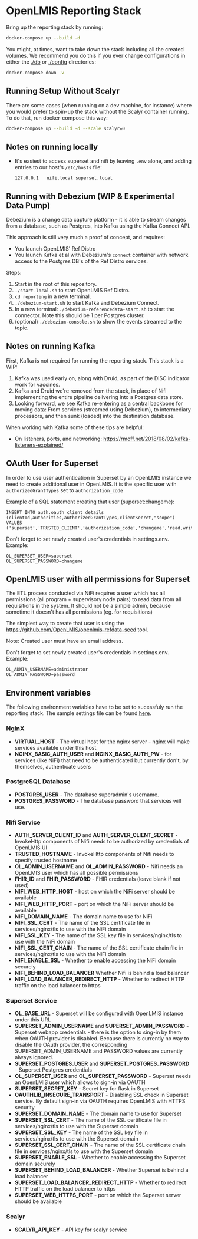 # OpenLMIS Reporting Stack

Bring up the reporting stack by running:

```sh
docker-compose up --build -d
```

You might, at times, want to take down the stack including all the created volumes. We recommend you do this if you ever change configurations in either the [./db](./db) or [./config](./config) directories:

```sh
docker-compose down -v
```

## Running Setup Without Scalyr

There are some cases (when running on a dev machine, for instance) where you would prefer to spin-up the stack without the Scalyr container running. To do that, run docker-compose this way:

```sh
docker-compose up --build -d --scale scalyr=0
```

## Notes on running locally

* It's easiest to access superset and nifi by leaving `.env` alone, and adding
    entries to our host's `/etc/hosts` file:
    ```
    127.0.0.1   nifi.local superset.local
    ```

## Running with Debezium (WIP & Experimental Data Pump)

Debezium is a change data capture platform - it is able to stream changes from
a database, such as Postgres, into Kafka using the Kafka Connect API.

This approach is still very much a proof of concept, and requires:

- You launch OpenLMIS' Ref Distro
- You launch Kafka et al with Debezium's `connect` container with network
    access to the Postgres DB's of the Ref Distro services.

Steps:

1. Start in the root of this repository.
2. `./start-local.sh` to start OpenLMIS Ref Distro.
3. `cd reporting` in a new terminal.
4. `./debezium-start.sh` to start Kafka and Debezium Connect.
5. In a new terminal:  `./debezium-referencedata-start.sh` to start the
    connector.  Note this should be 1 per Postgres cluster.
6. (optional) `./debezium-console.sh` to show the events streamed to the topic.


## Notes on running Kafka

First, Kafka is not required for running the reporting stack.  This stack is
a WIP:

1. Kafka was used early on, along with Druid, as part of the DISC indicator work
    for vaccines.
1. Kafka and Druid we're removed from the stack, in place of Nifi implementing
    the entire pipeline delivering into a Postgres data store.
1. Looking forward, we see Kafka re-entering as a central backbone for moving
    data:  From services (streamed using Debezium), to intermediary processors,
    and then sunk (loaded) into the destination database.

When working with Kafka some of these tips are helpful:
* On listeners, ports, and networking: https://rmoff.net/2018/08/02/kafka-listeners-explained/


## OAuth User for Superset

In order to use user authentication in Superset by an OpenLMIS instance we need to create additional user in OpenLMIS.
It is the specific user with `authorizedGrantTypes` set to `authorization_code`

Example of a SQL statement creating that user (superset:changeme):
```
INSERT INTO auth.oauth_client_details (clientId,authorities,authorizedGrantTypes,clientSecret,"scope")
VALUES ('superset','TRUSTED_CLIENT','authorization_code','changeme','read,write');
```

Don't forget to set newly created user's credentials in settings.env. Example:
```
OL_SUPERSET_USER=superset
OL_SUPERSET_PASSWORD=changeme
```

## OpenLMIS user with all permissions for Superset

The ETL process conducted via NiFi requires a user which has all permissions (all program + supervisory node pairs) to read data from all requisitions in the system. It should not be a simple admin, because sometime it doesn't has all permissions (eg. for requisitions)

The simplest way to create that user is using the https://github.com/OpenLMIS/openlmis-refdata-seed tool.

Note: Created user must have an email address.


Don't forget to set newly created user's credentials in settings.env. Example:
```
OL_ADMIN_USERNAME=administrator
OL_ADMIN_PASSWORD=password
```

## Environment variables

The following environment variables have to be set to sucessfuly run the reporting stack. The sample settings file can be found [here](settings-sample.env). 

### NginX
* **VIRTUAL_HOST** - The virtual host for the nginx server - nginx will make services available under this host.
* **NGINX_BASIC_AUTH_USER** and **NGINX_BASIC_AUTH_PW** - for services (like NiFi) that need to be authenticated but currently don't, by themselves, authenticate users

### PostgreSQL Database
* **POSTGRES_USER** - The database superadmin's username.
* **POSTGRES_PASSWORD** - The database password that services will use.

### Nifi Service
* **AUTH_SERVER_CLIENT_ID** and **AUTH_SERVER_CLIENT_SECRET** - InvokeHttp components of Nifi needs to be authorized by credentials of OpenLMIS UI
* **TRUSTED_HOSTNAME** - InvokeHttp components of Nifi needs to specify trusted hostname
* **OL_ADMIN_USERNAME** and **OL_ADMIN_PASSWORD** - Nifi needs an OpenLMIS user which has all possible permissions
* **FHIR_ID** and **FHIR_PASSWORD** - FHIR credentials (leave blank if not used)
* **NIFI_WEB_HTTP_HOST** - host on which the NiFi server should be available
* **NIFI_WEB_HTTP_PORT** - port on which the NiFi server should be available
* **NIFI_DOMAIN_NAME** - The domain name to use for NiFi
* **NIFI_SSL_CERT** - The name of the SSL certificate file in services/nginx/tls to use with the NiFi domain
* **NIFI_SSL_KEY** - The name of the SSL key file in services/nginx/tls to use with the NiFi domain
* **NIFI_SSL_CERT_CHAIN** - The name of the SSL certificate chain file in services/nginx/tls to use with the NiFi domain
* **NIFI_ENABLE_SSL** - Whether to enable accessing the NiFi domain securely
* **NIFI_BEHIND_LOAD_BALANCER** Whether Nifi is behind a load balancer
* **NIFI_LOAD_BALANCER_REDIRECT_HTTP** - Whether to redirect HTTP traffic on the load balancer to https


### Superset Service
* **OL_BASE_URL** - Superset will be configured with OpenLMIS instance under this URL
* **SUPERSET_ADMIN_USERNAME** and **SUPERSET_ADMIN_PASSWORD** - Superset webapp credentials - there is the option to sing-in by them when OAUTH provider is disabled. Because there is currently no way to disable the OAuth provider, the corresponding SUPERSET_ADMIN_USERNAME and PASSWORD values are currently always ignored.
* **SUPERSET_POSTGRES_USER** and **SUPERSET_POSTGRES_PASSWORD** - Superset Postgres credentials
* **OL_SUPERSET_USER** and **OL_SUPERSET_PASSWORD** - Superset needs an OpenLMIS user which allows to sign-in via OAUTH
* **SUPERSET_SECRET_KEY** - Secret key for flask in Superset
* **OAUTHLIB_INSECURE_TRANSPORT** - Disabling SSL check in Superset service. By default sign-in via OAUTH requires OpenLMIS with HTTPS security
* **SUPERSET_DOMAIN_NAME** - The domain name to use for Superset
* **SUPERSET_SSL_CERT** - The name of the SSL certificate file in services/nginx/tls to use with the Superset domain
* **SUPERSET_SSL_KEY** - The name of the SSL key file in services/nginx/tls to use with the Superset domain
* **SUPERSET_SSL_CERT_CHAIN** - The name of the SSL certificate chain file in services/nginx/tls to use with the Superset domain
* **SUPERSET_ENABLE_SSL** - Whether to enable accessing the Superset domain securely
* **SUPERSET_BEHIND_LOAD_BALANCER** - Whether Superset is behind a load balancer
* **SUPERSET_LOAD_BALANCER_REDIRECT_HTTP** - Whether to redirect HTTP traffic on the load balancer to https
* **SUPERSET_WEB_HTTPS_PORT** - port on which the Superset server should be available

### Scalyr
* **SCALYR_API_KEY** - API key for scalyr service